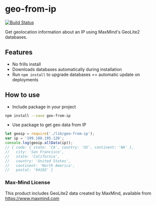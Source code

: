 # geo-from-ip

[![Build Status](https://travis-ci.org/VikramTiwari/geo-from-ip.svg?branch=master)](https://travis-ci.org/VikramTiwari/geo-from-ip)

Get geolocation information about an IP using MaxMind's GeoLite2 databases.

## Features

- No frills install
- Downloads databases automatically during installation
- Run `npm install` to upgrade databases == automatic update on deployments

## How to use

- Include package in your project

```bash
npm install --save geo-from-ip
```

- Use package to get geo data from IP

```javascript
let geoip = require('./lib/geo-from-ip');
var ip = '199.188.195.120';
console.log(geoip.allData(ip));
// { code: { state: 'CA', country: 'US', continent: 'NA' },
//   city: 'San Francisco',
//   state: 'California',
//   country: 'United States',
//   continent: 'North America',
//   postal: '94103' }
```

### Max-Mind License

This product includes GeoLite2 data created by MaxMind, available from <https://www.maxmind.com>
